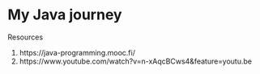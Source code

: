 # My Java journey

Resources<br>
<ol>
<li>https://java-programming.mooc.fi/</li>
<li>https://www.youtube.com/watch?v=n-xAqcBCws4&feature=youtu.be</li>
</ol>